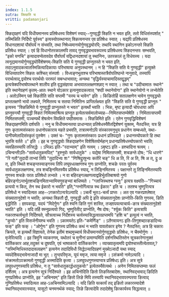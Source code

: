 ```yaml
---
index: 1.1.5
sutra: क्क्ङिति च
vritti: padamanjari
---
```


 क्ङिद्ग्रहणं यदि विधीयमानस्य प्रतिषेधस्य विशेषणं स्याद्--गुणवृद्धी क्ङिति न भवत इति, ततो विधिसंस्पर्शात् " तस्मिन्निति निर्दिष्टे पूर्वस्य" इत्यस्योपस्थानात् क्ङित्यनन्तर एव प्रतिषेधः स्यात् । यद्यपि प्रतिषेधस्य विधानदशायां पौर्वापर्यं न संभवति, तथा निषेध्यमानयोर्गुणवृद्ध्योरपि; तथापि स्थानिन इकोऽनन्तरे क्ङिति प्रतिषेधः स्यात् । एवं हि विधानोतरकालमपि तावद् गुणवृद्ध्यभावरूपस्य प्रतिषेधस्य क्ङिदनन्तरः सम्भवति, "इको यणचि" इत्यादावप्येतावदेव पौर्वापर्यं यद्विधानदशायां तु स्थानिनः, उतरकालं तु विधेयस्य । यदा त्वनूद्यमानयोर्गुणवृद्ध्योर्विशेषणम्-क्ङिति सति ये गुणवृद्धी प्राप्नुतस्ते न भवत इति, तदाऽनुवादकत्वातस्मिन्नित्यादिकायाः परिभाषाया अनुपस्थानम् । न हि "क्ङिति सति ये गुणवृद्धी" इत्युक्ते विधिव्यापारेण क्ङितः कश्चित् संस्पर्शः । विध्यङ्गभूताश्च परिभाषास्तत्रैवोपतिष्ठन्ते नानुवादे, तस्यापि परार्थत्वाद्,द्वयोश्च परार्थयोः परस्परं सबन्धाभावात्; अन्यथा "वृद्धिर्यस्याचामादिस्तद्वृद्धम्" इत्यत्रेक्परिभाषोपस्थाने शालीय इति वृद्धसंज्ञाया अभावातल्लक्षणश्छाए न स्यात् । तथा च "उदीचामातः स्थाने" इति स्थानेग्रहणं कृतम्-आतः स्थाने योऽकार इत्यनुवादकत्वात् "षष्ठी स्थानेयोगा" इति स्थानेयोगो न लभ्येतेति । अतोऽस्मिन् पक्षे क्ङितीति सति सप्तमी "यस्य च भावेन" इति । किङितोर्हि सतालक्षणेन भावेन गुणवृद्ध्योः प्राप्तलक्षणो भावो लक्ष्यते, निमितस्य च सतया निमितिनः प्राप्तिर्लक्ष्यत इति "क्ङिति सति ये गुणवृद्धी प्राप्नुतः " इत्यस्य "क्ङिन्निमिते ये गुणवृद्धी प्राप्नुतस्ते न भवत" इत्यर्थो भवति । भिन्नः, मृष्ट इत्यादौ चोपधाया अपि प्राप्नुवन्त्यौ गुणवृद्धी क्ङितं निमितमाश्रित्य प्राप्नुत इत्येतत्सर्वमालोच्याह--निमितसप्तम्येषेति । निमितात्सप्तमी निमितसप्तमी, पञ्चम्यर्थे शेषत्वेन विवक्षिते पष्ठीसमासः । क्ङिन्निमिते इति । एतेन गुणवृद्धिविशेषणं क्ङिद्ग्रहणमिति दर्शयति । ननु च विधीयमानतया प्राधान्यात् प्रतिषेधस्यैवैतद्विशेषणं युक्तम्, नैतदस्ति; यत्र हि गुणः कृतात्मसंस्कारः प्रधानोपकाराय महते प्रभवति, तत्रात्मनोऽपि संस्कारमनुभूय प्रधानेन सम्बध्यते, यथा-पानीयमेलादिसंस्कृतं पुरुषेण । उक्तं च- "गुणः कृतात्मसंस्कारः प्रधानं प्रतिपद्यते ।  प्रधानस्योपकारे हि तथा भूयसि वर्तते ॥" इति । इह च गुणवृद्ध्योः क्ङिद्ग्रहणेन विशेषितयोर्महान् प्रधानप्रतिषेधस्योपकारो भवति; व्यवहितस्यापि तत्सिद्धेः । ऽभिन्नऽ इति-"रदाभ्याम्" इति नत्वम् । ऽमृष्टऽ इति - व्रश्चादिना षत्वम् । ऽचिन्वन्तीऽति-"सार्वधातुकमपित्" "हुश्नुवोः सार्वधातुके" । यद्येषा निमितसप्तमी, शचङन्ते दोषः; "धि धारणे" "रि गतौ"तुदादी ताभ्यां तिपि "तुदादिभ्यः शः" "णिश्रिद्रुस्रुभ्यः कर्तरि चङ्" धि अ ति, रि अ ति, श्रि अ त्, द्रु अ त्, इति स्थिते शचङ्न्तस्याङ्गस्य तिपि लघूपधलक्षणश्च गुणः प्राप्नोति, शचङेः परतः पूर्वस्य सार्वधातुकलक्षणश्च, तत्र शचङ्निमितस्यैव प्रतिषेधः स्याद्, न तिङ्निमितस्य । पक्षान्तरे तु तिङ्निमितस्यापि गुणस्य शचङेः परतः प्रतिषेधो लभ्यते । न वा बहिरङ्गलक्षणत्वाद्वहिर्भूततिबाश्रयो गुणो बहिरङ्गोऽन्तर्भूतशचङ्निमिताभ्यामियणुवङ्भ्यां बाधिष्यते । "ग्लाजिस्थश्च ग्स्नुः" इत्यत्र वक्ष्यति--"गिच्चायं प्रत्ययो न कित्, तेन स्थ ईकारो न भवति" इति,"ग्स्नोर्गित्वान्न स्थ ईकारः" इति च । ततश्च भूष्णुरित्यत्र प्रतिषेधो न स्यादित्यत आह--ऽगकारोऽप्यत्रेऽत्यादि । ऽचर्त्वे भूतःऽ-चर्त्वं प्राप्तः । अत एव गकरप्रश्लेषात् संख्यातानुदेशो न भवति; अन्यथा क्ङितौ द्वौ, गुणवृद्धी अपि द्वे इति संख्यातानुदेशः प्राप्नोति-किति गुणस्य, ङिति वृद्धेरिति । ज्ञापकाद्वा, यदयं "मिदेर्गुणः" इति श्यनि ङिति गुणं शास्ति, तज्ज्ञापयत्याचार्यः-ङात्र संख्यातानुदेशो भवति" इति । यदि तर्हि क्स्नुप्रत्ययो गिद्, भूष्णुरितीट् प्राप्नोति, नैष दोषः; "र्श्युकः किति" इत्यत्रापि गकारश्चर्त्वभूतो निर्दिश्यते, सौत्रत्वाच्च निर्देशस्य चर्त्वस्यासिद्धत्वात्प्राप्तमपि "हशि च" इत्युत्वं न भवति, "कुप्वोः" इति विसर्जनीयश्च भवति । ऽकामयतेऽ इति-"कमेर्णिङ्" । ऽलैगवायनऽ इति-लिगुशब्दात्ङडादिभ्यः फक्" इति फक् । "ओर्गुणः" इति गुणस्य प्रतिषेधः कथं न भवति यावतोकार इगेव ? नैतदस्ति; अत्र हि चकारः क्रियते, स इत्यर्थो विज्ञायते, तेनेक इतीमं शब्दमुच्चार्य विधीयमानयोर्गुणवृद्ध्योः प्रतिषेधः, न चैवमोर्गुणः । मृजेरित्यादि । इह त्रिमुनि व्याकरणम्, यथोतरं च मुनीनां प्रामाण्यमिति दर्शनस्थितिस्तेन सूत्रकारेणानुक्तं वार्तिककार आह,तदुक्तं च दूषयति, एवं भाष्यकारो वार्तिककारेण । व्याख्यातृत्वमपि द्वयोश्चास्तीत्येतावत्,? "यस्मिन्विधिस्तदादावल्ग्रहण" इत्यनेन तदादिविधौ सिद्धेऽप्यादिग्रहणं मुख्येऽजादौ यथा स्याद् व्यपदेशिवद्भावेनाजादौ मा भूत् । तुन्दपरिमृजः, यूयं ममृज, त्वया ममृजे । ऽसंक्रमो नामेऽत्यादि । संक्रामतोऽपक्रामतो गुणवृद्धी अस्मादिति कृत्वा । ऽलघूपधगुणस्याप्यत्र प्रतिषेधऽ इति। अत्र सूत्रे लघूपधगुणस्यापि प्रतिषेधः, न तु "सार्वधातुकार्द्धधातुकयोः" इत्येतस्यैवेत्यर्थः । अनेन निमितसप्तम्याः फलं दर्शितम् । अत्र इत्यनेन सूत्रं निर्दिश्यते । इह अचिनोदिति ङितो लिङस्तिबादेशः, स्थानिवद्भावाद् ङिदिति गुणप्रतिषेधः प्राप्नोति, इह "अचिनवम्" इति ङितो लिङे मिपि तस्यापि स्थानिवद्भावपरम्परया ङित्वाद् गुणिप्रतिषेधः स्यादित्यत आह-ऽअचिनवमिऽत्यादि । यदि ङिति यत्कार्यं तद् इङितो लकारस्यादेशे स्थानिवद्भावात्स्यात्, यासुटो चनमनर्थकं स्याद्; लिङे ङित्वादेवि तदादेशेषु ङित्कार्यस्य सिद्धत्वात् ॥